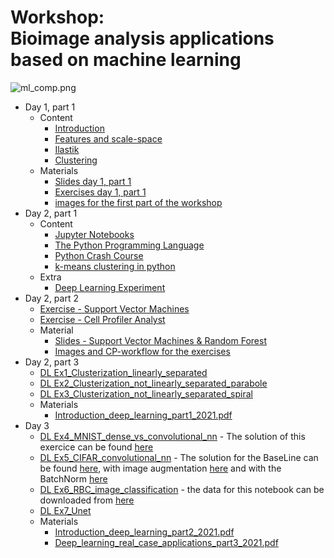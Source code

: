 # Workshop: <br> Bioimage analysis applications based on machine learning 

![ml_comp.png](https://dev.mri.cnrs.fr/attachments/download/2599/ml_comp.png)

<div class="begin-examples"></div>

* Day 1, part 1
  * Content
    * [Introduction](./slides_day1.revealjs.htm#/1)
    * [Features and scale-space](./slides_day1.revealjs.htm#/2/2)
    * [Ilastik](./slides_day1.revealjs.htm#/5/2)
    * [Clustering](./slides_day1.revealjs.htm#/6)
  * Materials 
    * [Slides day 1, part 1](./slides_day1.revealjs.htm)
    * [Exercises day 1, part 1](https://github.com/MontpellierRessourcesImagerie/mri-workshop-machine-learning/blob/master/day01/part01/exercises.pdf)
    * [images for the first part of the workshop](http://dev.mri.cnrs.fr/attachments/download/2404/images.zip)
* Day 2, part 1
  * Content
    * [Jupyter Notebooks](https://colab.research.google.com/github/MontpellierRessourcesImagerie/python_in_an_hour/blob/master/PIAH_01_jupyter.ipynb)
    * [The Python Programming Language](https://colab.research.google.com/github/MontpellierRessourcesImagerie/python_in_an_hour/blob/master/PIAH_02_python.ipynb)
    * [Python Crash Course](https://colab.research.google.com/github/MontpellierRessourcesImagerie/python_in_an_hour/blob/master/PIAH_03_crash.ipynb)
    * [k-means clustering in python](https://colab.research.google.com/github/MontpellierRessourcesImagerie/python_in_an_hour/blob/master/PIAH_04_cluster.ipynb)
  * Extra
    * [Deep Learning Experiment](https://github.com/MontpellierRessourcesImagerie/DL_EXP_PC/wiki)  
* Day 2, part 2
  * [Exercise - Support Vector Machines](https://drive.google.com/drive/folders/146RcSKZcMH_nt5SFaQ6EK0E0Ls444TlW?usp=sharing)
  * [Exercise - Cell Profiler Analyst](https://github.com/MontpellierRessourcesImagerie/mri-workshop-machine-learning/raw/master/rf/translocation-activity.pdf)
  * Material
     * [Slides - Support Vector Machines & Random Forest](./intro.html)  
     * [Images and CP-workflow for the exercises](https://github.com/MontpellierRessourcesImagerie/mri-workshop-machine-learning/tree/master/rf/cp) 
* Day 2, part 3
  * [DL Ex1_Clusterization_linearly_separated](https://colab.research.google.com/github/MontpellierRessourcesImagerie/mri-workshop-machine-learning/blob/master/deep_learning/Notebooks/Ex1_Clusterization_linearly_separated.ipynb)
  * [DL Ex2_Clusterization_not_linearly_separated_parabole](https://colab.research.google.com/github/MontpellierRessourcesImagerie/mri-workshop-machine-learning/blob/master/deep_learning/Notebooks/Ex2_Clusterization_not_linearly_separated_parabole.ipynb)
  * [DL Ex3_Clusterization_not_linearly_separated_spiral](https://colab.research.google.com/github/MontpellierRessourcesImagerie/mri-workshop-machine-learning/blob/master/deep_learning/Notebooks/Ex3_Clusterization_not_linearly_separated_spiral.ipynb)
  * Materials
    * [Introduction_deep_learning_part1_2021.pdf](https://github.com/MontpellierRessourcesImagerie/mri-workshop-machine-learning/raw/master/deep_learning/Introduction_deep_learning_part1_2021.pdf)  
* Day 3 
  * [DL Ex4_MNIST_dense_vs_convolutional_nn](https://colab.research.google.com/github/MontpellierRessourcesImagerie/mri-workshop-machine-learning/blob/master/deep_learning/Notebooks/Ex4_MNIST_dense_vs_convolutional_nn.ipynb) - The solution of this exercice can be found [here](https://colab.research.google.com/github/MontpellierRessourcesImagerie/mri-workshop-machine-learning/blob/master/deep_learning/Notebooks/Ex4_MNIST_dense_vs_convolutional_nn_SOLUCE.ipynb)
  * [DL Ex5_CIFAR_convolutional_nn](https://colab.research.google.com/github/MontpellierRessourcesImagerie/mri-workshop-machine-learning/blob/master/deep_learning/Notebooks/Ex5_CIFAR_convolutional_nn.ipynb) - The solution for the BaseLine can be found [here](https://colab.research.google.com/github/MontpellierRessourcesImagerie/mri-workshop-machine-learning/blob/master/deep_learning/Notebooks/Ex5_BaseLine_CIFAR_convolutional_nn.ipynb), with image augmentation [here](https://colab.research.google.com/github/MontpellierRessourcesImagerie/mri-workshop-machine-learning/blob/master/deep_learning/Notebooks/Ex5_ImAugmentation_CIFAR_convolutional_nn.ipynb) and with the BatchNorm [here](https://colab.research.google.com/github/MontpellierRessourcesImagerie/mri-workshop-machine-learning/blob/master/deep_learning/Notebooks/Ex5_BatchNorm_CIFAR_convolutional_nn.ipynb)
  * [DL Ex6_RBC_image_classification](https://colab.research.google.com/github/MontpellierRessourcesImagerie/mri-workshop-machine-learning/blob/master/deep_learning/Notebooks/Ex6_RBC_image_classification.ipynb) - the data for this notebook can be downloaded from [here](https://drive.google.com/drive/folders/1dcAE4Yu_nVAGUgUgEVok-ZUT55e39WNV?usp=sharing)
  * [DL Ex7_Unet](https://colab.research.google.com/github/MontpellierRessourcesImagerie/mri-workshop-machine-learning/blob/master/deep_learning/Notebooks/Ex7_Unet.ipynb)
  * Materials
    * [Introduction_deep_learning_part2_2021.pdf](https://github.com/MontpellierRessourcesImagerie/mri-workshop-machine-learning/raw/master/deep_learning/Introduction_deep_learning_part2_2021.pdf) 
    * [Deep_learning_real_case_applications_part3_2021.pdf](https://github.com/MontpellierRessourcesImagerie/mri-workshop-machine-learning/raw/master/deep_learning/Deep_learning_real_case_applications_part3_2021.pdf)

<div class="end-examples"></div>
